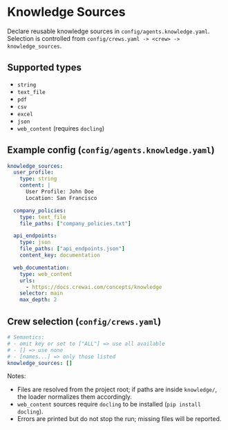 # Knowledge Sources

Declare reusable knowledge sources in `config/agents.knowledge.yaml`. Selection is controlled from `config/crews.yaml -> <crew> -> knowledge_sources`.

## Supported types

- `string`
- `text_file`
- `pdf`
- `csv`
- `excel`
- `json`
- `web_content` (requires `docling`)

## Example config (`config/agents.knowledge.yaml`)

```yaml
knowledge_sources:
  user_profile:
    type: string
    content: |
      User Profile: John Doe
      Location: San Francisco

  company_policies:
    type: text_file
    file_paths: ["company_policies.txt"]

  api_endpoints:
    type: json
    file_paths: ["api_endpoints.json"]
    content_key: documentation

  web_documentation:
    type: web_content
    urls:
      - https://docs.crewai.com/concepts/knowledge
    selector: main
    max_depth: 2
```

## Crew selection (`config/crews.yaml`)

```yaml
# Semantics:
# - omit key or set to ["ALL"] => use all available
# - [] => use none
# - [names...] => only those listed
knowledge_sources: []
```

Notes:

- Files are resolved from the project root; if paths are inside `knowledge/`, the loader normalizes them accordingly.
- `web_content` sources require `docling` to be installed (`pip install docling`).
- Errors are printed but do not stop the run; missing files will be reported.
